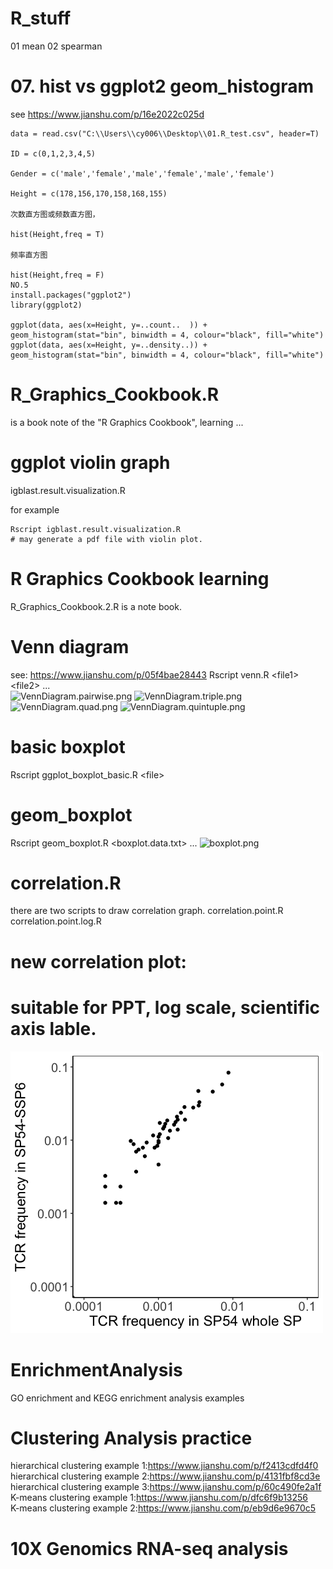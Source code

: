 # R_stuff

01 mean
02 spearman


# 07. hist vs ggplot2 geom_histogram
see https://www.jianshu.com/p/16e2022c025d
```
data = read.csv("C:\\Users\\cy006\\Desktop\\01.R_test.csv", header=T)

ID = c(0,1,2,3,4,5)

Gender = c('male','female','male','female','male','female')

Height = c(178,156,170,158,168,155)

次数直方图或频数直方图，

hist(Height,freq = T)

频率直方图

hist(Height,freq = F)
NO.5
install.packages("ggplot2")
library(ggplot2)

ggplot(data, aes(x=Height, y=..count..  )) + geom_histogram(stat="bin", binwidth = 4, colour="black", fill="white")
ggplot(data, aes(x=Height, y=..density..)) + geom_histogram(stat="bin", binwidth = 4, colour="black", fill="white")
```

# R_Graphics_Cookbook.R

is a book note of the "R Graphics Cookbook", learning ...

# ggplot violin graph

igblast.result.visualization.R

for example
```
Rscript igblast.result.visualization.R
# may generate a pdf file with violin plot.
```

# R Graphics Cookbook learning

R_Graphics_Cookbook.2.R is a note book.

# Venn diagram
see: https://www.jianshu.com/p/05f4bae28443
Rscript venn.R \<file1\> \<file2\> ...  
<img src="VennDiagram.pairwise.png" width="300" height="300" alt="VennDiagram.pairwise.png"/>
<img src="VennDiagram.triple.png" width="300" height="300" alt="VennDiagram.triple.png"/>
<img src="VennDiagram.quad.png" width="300" height="300" alt="VennDiagram.quad.png"/>
<img src="VennDiagram.quintuple.png" width="300" height="300" alt="VennDiagram.quintuple.png"/>  
# basic boxplot
Rscript ggplot_boxplot_basic.R \<file\>

# geom_boxplot
Rscript geom_boxplot.R \<boxplot.data.txt\> ... 
![boxplot.png](boxplot.png)

# correlation.R
there are two scripts to draw correlation graph.
correlation.point.R
correlation.point.log.R

# new correlation plot:
# suitable for PPT, log scale, scientific axis lable.
![SP54.SSP6.png](SP54.SSP6.png)

# EnrichmentAnalysis
GO enrichment and KEGG enrichment analysis examples

# Clustering Analysis practice
hierarchical clustering example 1:https://www.jianshu.com/p/f2413cdfd4f0  
hierarchical clustering example 2:https://www.jianshu.com/p/4131fbf8cd3e  
hierarchical clustering example 3:https://www.jianshu.com/p/60c490fe2a1f  
K-means clustering example 1:https://www.jianshu.com/p/dfc6f9b13256  
K-means clustering example 2:https://www.jianshu.com/p/eb9d6e9670c5  


# 10X Genomics RNA-seq analysis

